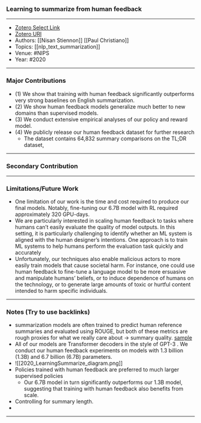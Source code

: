 ### Learning to summarize from human feedback
---
- [Zotero Select Link](zotero://select/groups/2480461/items/3B8XRAUC)
- [Zotero URI](https://www.zotero.org/groups/2480461/items/3B8XRAUC)
- Authors: [[Nisan Stiennon]] [[Paul Christiano]]
- Topics: [[nlp_text_summarization]]
- Venue: #NIPS
- Year: #2020
---
### Major Contributions
- (1) We show that training with human feedback significantly outperforms very strong baselines on English summarization.
- (2) We show human feedback models generalize much better to new domains than supervised models.
- (3) We conduct extensive empirical analyses of our policy and reward model.
- (4) We publicly release our human feedback dataset for further research
	- The dataset contains 64,832 summary comparisons on the TL;DR dataset,
---
### Secondary Contribution
---
### Limitations/Future Work
- One limitation of our work is the time and cost required to produce our final models. Notably, fine-tuning our 6.7B model with RL required approximately 320 GPU-days.
- We are particularly interested in scaling human feedback to tasks where humans can’t easily evaluate the quality of model outputs. In this setting, it is particularly challenging to identify whether an ML system is aligned with the human designer’s intentions. One approach is to train ML systems to help humans perform the evaluation task quickly and accurately
- Unfortunately, our techniques also enable malicious actors to more easily train models that cause societal harm. For instance, one could use human feedback to fine-tune a language model to be more ersuasive and manipulate humans’ beliefs, or to induce dependence of humans on the technology, or to generate large amounts of toxic or hurtful content intended to harm specific individuals.
---
### Notes (Try to use backlinks)
- summarization models are often trained to predict human reference summaries and
evaluated using ROUGE, but both of these metrics are rough proxies for what we really care about -> summary quality. [sample](https://openaipublic.blob.core.windows.net/summarize-from-feedback/website/index.html#/)
- All of our models are Transformer decoders  in the style of GPT-3 . We conduct our human feedback experiments on models with 1.3 billion (1.3B) and 6.7 billion (6.7B) parameters.
- ![[2020_LearningSummarize_diagram.png]]
- Policies trained with human feedback are preferred to much larger supervised policies
	- Our 6.7B model in turn significantly outperforms our 1.3B model, suggesting that training with human feedback also benefits from scale.
- Controlling for summary length.
- 
---
